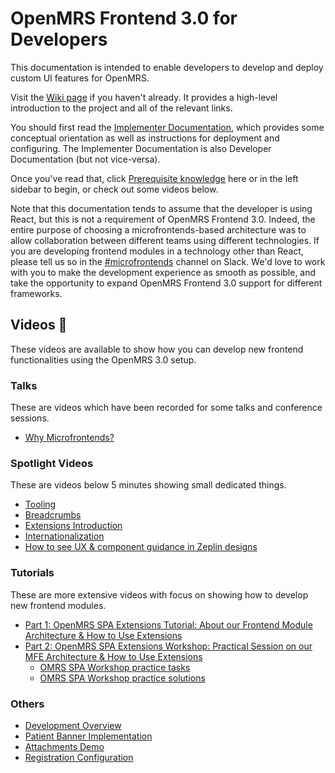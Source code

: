 # OpenMRS Frontend 3.0 for Developers

<!--
  This documentation follows the Google developer documentation style guide:
    https://developers.google.com/style
  
  Please give it a read and write accordingly.

  Canonical names:
    - "frontend module": any "-app" package
    - "microfrontends": the generic architecture concept
    - "OpenMRS Frontend 3.0": the OpenMRS framework for frontend modules
    - "the OpenMRS CI server": dev3.openmrs.org
    - "community-managed frontend modules": what it sounds like. Doesn't necessarily include
        everything published to the `openmrs` NPM org.

  Other notes:
    - Use Title Case for sidebar links and page titles.
    - Use line breaks. Try and keep line length below 100 characters.
    - Links between different documentation pages must work in the GitHub UI
        (in addition to Docsify). This means that they must be relative and
        suffixed with `.md`.
          Bad: `/main/state`
          Good: `../main/state.md`
    - Right now, it's okay to assume devs are using React. When possible,
        please do include framework-agnostic examples. Keep in mind that at
        some point in the future it may make sense to refactor these docs to
        be less React-centric.
  -->

This documentation is intended to enable developers to develop and deploy
custom UI features for OpenMRS.

Visit the
[Wiki page](https://wiki.openmrs.org/display/projects/OpenMRS+3.0%3A+A+Frontend+Framework+that+enables+collaboration+and+better+User+Experience)
if you haven't already. It provides a high-level
introduction to the project and all of the relevant links.

You should first read the
[Implementer Documentation](https://wiki.openmrs.org/display/projects/3.x+Implementer+Documentation),
which provides some conceptual orientation as well as instructions for deployment
and configuring. The Implementer Documentation is also Developer Documentation
(but not vice-versa).

Once you've read that, click [Prerequisite knowledge](getting_started/prerequisites.md)
here or in the left sidebar to begin, or check out some videos below.

Note that this documentation tends to assume that the developer is using React,
but this is not a requirement of OpenMRS Frontend 3.0. Indeed, the entire purpose
of choosing a microfrontends-based architecture was to allow collaboration between
different teams using different technologies. If you are developing
frontend modules in a technology other than React, please tell us so in the
[#microfrontends](https://openmrs.slack.com/archives/CHP5QAE5R) channel on Slack.
We'd love to work with you to make the development experience as smooth as possible,
and take the opportunity to expand OpenMRS Frontend 3.0 support for different
frameworks.

## Videos 🎥

These videos are available to show how you can develop new frontend functionalities using the OpenMRS 3.0 setup.

### Talks 

These are videos which have been recorded for some talks and conference sessions.

- [Why Microfrontends?](https://youtu.be/XDIIuM7Ffas)

### Spotlight Videos

These are videos below 5 minutes showing small dedicated things.

- [Tooling](https://youtu.be/KDC8DwPWwjc)
- [Breadcrumbs](https://youtu.be/Rq4QGSF9r2M)
- [Extensions Introduction](https://youtu.be/crdEL91oBGs)
- [Internationalization](https://youtu.be/1pLUi47BIBo)
- [How to see UX & component guidance in Zeplin designs](https://www.youtube.com/watch?v=SjluEGDH4LU&feature=youtu.be&ab_channel=OpenMRS)

### Tutorials

These are more extensive videos with focus on showing how to develop new frontend modules.

- [Part 1: OpenMRS SPA Extensions Tutorial: About our Frontend Module Architecture & How to Use Extensions](https://iu.mediaspace.kaltura.com/media/t/1_e7kvnx9t?st=702) 
- [Part 2: OpenMRS SPA Extensions Workshop: Practical Session on our MFE Architecture & How to Use Extensions](https://iu.mediaspace.kaltura.com/media/t/1_iaq63mfd?st=282)
   - [OMRS SPA Workshop practice tasks](https://github.com/openmrs/openmrs-esm-testresults/tree/feature/workshop)
   - [OMRS SPA Workshop practice solutions](https://github.com/openmrs/openmrs-esm-testresults/tree/feature/workshop-solutions)


### Others

- [Development Overview](https://youtu.be/aIi1t5o7agI)
- [Patient Banner Implementation](https://youtu.be/3AoxdCjXbys)
- [Attachments Demo](https://youtu.be/Vm6sWV55nBQ)
- [Registration Configuration](https://youtu.be/PA9IiNgHAq8)
